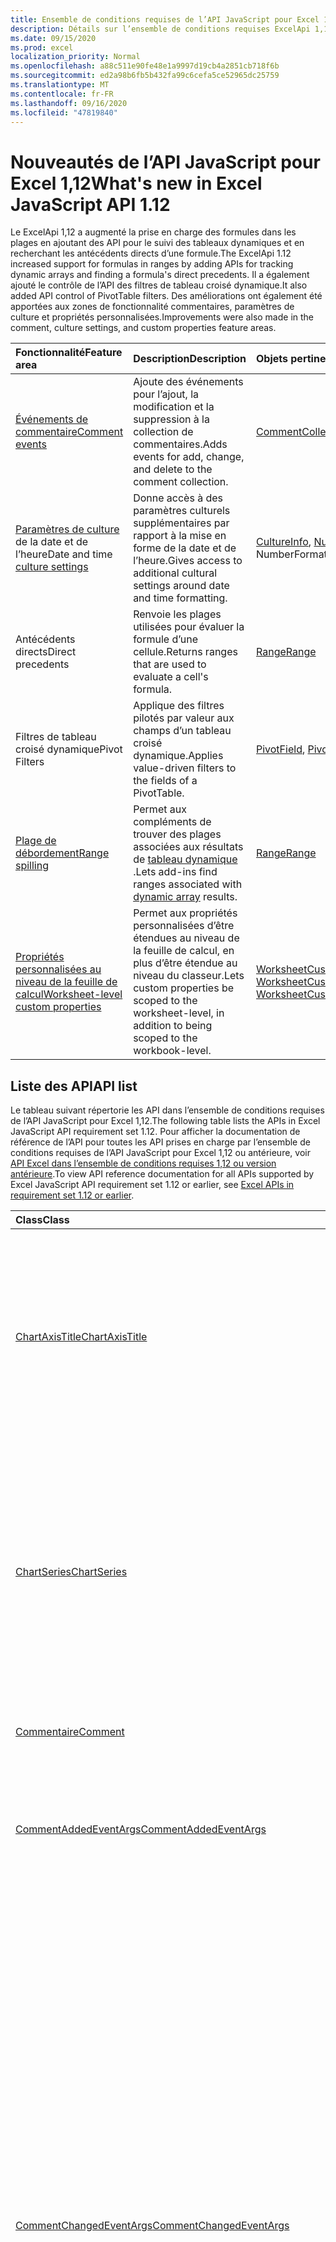 ```yaml
---
title: Ensemble de conditions requises de l’API JavaScript pour Excel 1,12
description: Détails sur l’ensemble de conditions requises ExcelApi 1,12.
ms.date: 09/15/2020
ms.prod: excel
localization_priority: Normal
ms.openlocfilehash: a88c511e90fe48e1a9997d19cb4a2851cb718f6b
ms.sourcegitcommit: ed2a98b6fb5b432fa99c6cefa5ce52965dc25759
ms.translationtype: MT
ms.contentlocale: fr-FR
ms.lasthandoff: 09/16/2020
ms.locfileid: "47819840"
---
```

# <a name="whats-new-in-excel-javascript-api-112"></a><span data-ttu-id="0dc6f-103">Nouveautés de l’API JavaScript pour Excel 1,12</span><span class="sxs-lookup"><span data-stu-id="0dc6f-103">What's new in Excel JavaScript API 1.12</span></span>

<span data-ttu-id="0dc6f-104">Le ExcelApi 1,12 a augmenté la prise en charge des formules dans les plages en ajoutant des API pour le suivi des tableaux dynamiques et en recherchant les antécédents directs d’une formule.</span><span class="sxs-lookup"><span data-stu-id="0dc6f-104">The ExcelApi 1.12 increased support for formulas in ranges by adding APIs for tracking dynamic arrays and finding a formula's direct precedents.</span></span> <span data-ttu-id="0dc6f-105">Il a également ajouté le contrôle de l’API des filtres de tableau croisé dynamique.</span><span class="sxs-lookup"><span data-stu-id="0dc6f-105">It also added API control of PivotTable filters.</span></span> <span data-ttu-id="0dc6f-106">Des améliorations ont également été apportées aux zones de fonctionnalité commentaires, paramètres de culture et propriétés personnalisées.</span><span class="sxs-lookup"><span data-stu-id="0dc6f-106">Improvements were also made in the comment, culture settings, and custom properties feature areas.</span></span>

| <span data-ttu-id="0dc6f-107">Fonctionnalité</span><span class="sxs-lookup"><span data-stu-id="0dc6f-107">Feature area</span></span> | <span data-ttu-id="0dc6f-108">Description</span><span class="sxs-lookup"><span data-stu-id="0dc6f-108">Description</span></span> | <span data-ttu-id="0dc6f-109">Objets pertinents</span><span class="sxs-lookup"><span data-stu-id="0dc6f-109">Relevant objects</span></span> |
|:--- |:--- |:--- |
| [<span data-ttu-id="0dc6f-110">Événements de commentaire</span><span class="sxs-lookup"><span data-stu-id="0dc6f-110">Comment events</span></span>](../../excel/excel-add-ins-events.md) | <span data-ttu-id="0dc6f-111">Ajoute des événements pour l’ajout, la modification et la suppression à la collection de commentaires.</span><span class="sxs-lookup"><span data-stu-id="0dc6f-111">Adds events for add, change, and delete to the comment collection.</span></span>| [<span data-ttu-id="0dc6f-112">CommentCollection</span><span class="sxs-lookup"><span data-stu-id="0dc6f-112">CommentCollection</span></span>](/javascript/api/excel/excel.commentcollection) |
| <span data-ttu-id="0dc6f-113">[Paramètres de culture](../../excel/excel-add-ins-workbooks.md#access-application-culture-settings) de la date et de l’heure</span><span class="sxs-lookup"><span data-stu-id="0dc6f-113">Date and time [culture settings](../../excel/excel-add-ins-workbooks.md#access-application-culture-settings)</span></span> | <span data-ttu-id="0dc6f-114">Donne accès à des paramètres culturels supplémentaires par rapport à la mise en forme de la date et de l’heure.</span><span class="sxs-lookup"><span data-stu-id="0dc6f-114">Gives access to additional cultural settings around date and time formatting.</span></span> | <span data-ttu-id="0dc6f-115">[CultureInfo](/javascript/api/excel/excel.cultureinfo), [NumberFormatInfo](/javascript/api/excel/excel.numberformatinfo) [application](/javascript/api/excel/excel.application) NumberFormatInfo</span><span class="sxs-lookup"><span data-stu-id="0dc6f-115">[CultureInfo](/javascript/api/excel/excel.cultureinfo), [NumberFormatInfo](/javascript/api/excel/excel.numberformatinfo) [Application](/javascript/api/excel/excel.application)</span></span> |
| <span data-ttu-id="0dc6f-116">Antécédents directs</span><span class="sxs-lookup"><span data-stu-id="0dc6f-116">Direct precedents</span></span> | <span data-ttu-id="0dc6f-117">Renvoie les plages utilisées pour évaluer la formule d’une cellule.</span><span class="sxs-lookup"><span data-stu-id="0dc6f-117">Returns ranges that are used to evaluate a cell's formula.</span></span>| [<span data-ttu-id="0dc6f-118">Range</span><span class="sxs-lookup"><span data-stu-id="0dc6f-118">Range</span></span>](/javascript/api/excel/excel.range#getdirectprecedents--) |
| <span data-ttu-id="0dc6f-119">Filtres de tableau croisé dynamique</span><span class="sxs-lookup"><span data-stu-id="0dc6f-119">Pivot Filters</span></span> | <span data-ttu-id="0dc6f-120">Applique des filtres pilotés par valeur aux champs d’un tableau croisé dynamique.</span><span class="sxs-lookup"><span data-stu-id="0dc6f-120">Applies value-driven filters to the fields of a PivotTable.</span></span> | <span data-ttu-id="0dc6f-121">[PivotField](/javascript/api/excel/excel.pivotfield#applyfilter-filter-), [PivotFilters](/javascript/api/excel/excel.pivotFilters)</span><span class="sxs-lookup"><span data-stu-id="0dc6f-121">[PivotField](/javascript/api/excel/excel.pivotfield#applyfilter-filter-), [PivotFilters](/javascript/api/excel/excel.pivotFilters)</span></span> |
| [<span data-ttu-id="0dc6f-122">Plage de débordement</span><span class="sxs-lookup"><span data-stu-id="0dc6f-122">Range spilling</span></span>](../../excel/excel-add-ins-ranges-advanced.md#handle-dynamic-arrays-and-spilling) | <span data-ttu-id="0dc6f-123">Permet aux compléments de trouver des plages associées aux résultats de [tableau dynamique](https://support.microsoft.com/office/205c6b06-03ba-4151-89a1-87a7eb36e531) .</span><span class="sxs-lookup"><span data-stu-id="0dc6f-123">Lets add-ins find ranges associated with [dynamic array](https://support.microsoft.com/office/205c6b06-03ba-4151-89a1-87a7eb36e531) results.</span></span> | [<span data-ttu-id="0dc6f-124">Range</span><span class="sxs-lookup"><span data-stu-id="0dc6f-124">Range</span></span>](/javascript/api/excel/excel.range) |
| [<span data-ttu-id="0dc6f-125">Propriétés personnalisées au niveau de la feuille de calcul</span><span class="sxs-lookup"><span data-stu-id="0dc6f-125">Worksheet-level custom properties</span></span>](../../excel/excel-add-ins-workbooks.md#worksheet-level-custom-properties) | <span data-ttu-id="0dc6f-126">Permet aux propriétés personnalisées d’être étendues au niveau de la feuille de calcul, en plus d’être étendue au niveau du classeur.</span><span class="sxs-lookup"><span data-stu-id="0dc6f-126">Lets custom properties be scoped to the worksheet-level, in addition to being scoped to the workbook-level.</span></span> | <span data-ttu-id="0dc6f-127">[WorksheetCustomProperty](/javascript/api/excel/excel.worksheetcustomproperty), [WorksheetCustomPropertyCollection](/javascript/api/excel/excel.worksheetcustompropertycollection)</span><span class="sxs-lookup"><span data-stu-id="0dc6f-127">[WorksheetCustomProperty](/javascript/api/excel/excel.worksheetcustomproperty), [WorksheetCustomPropertyCollection](/javascript/api/excel/excel.worksheetcustompropertycollection)</span></span>|

## <a name="api-list"></a><span data-ttu-id="0dc6f-128">Liste des API</span><span class="sxs-lookup"><span data-stu-id="0dc6f-128">API list</span></span>

<span data-ttu-id="0dc6f-129">Le tableau suivant répertorie les API dans l’ensemble de conditions requises de l’API JavaScript pour Excel 1,12.</span><span class="sxs-lookup"><span data-stu-id="0dc6f-129">The following table lists the APIs in Excel JavaScript API requirement set 1.12.</span></span> <span data-ttu-id="0dc6f-130">Pour afficher la documentation de référence de l’API pour toutes les API prises en charge par l’ensemble de conditions requises de l’API JavaScript pour Excel 1,12 ou antérieure, voir [API Excel dans l’ensemble de conditions requises 1,12 ou version antérieure](/javascript/api/excel?view=excel-js-1.12&preserve-view=true).</span><span class="sxs-lookup"><span data-stu-id="0dc6f-130">To view API reference documentation for all APIs supported by Excel JavaScript API requirement set 1.12 or earlier, see [Excel APIs in requirement set 1.12 or earlier](/javascript/api/excel?view=excel-js-1.12&preserve-view=true).</span></span>

| <span data-ttu-id="0dc6f-131">Class</span><span class="sxs-lookup"><span data-stu-id="0dc6f-131">Class</span></span> | <span data-ttu-id="0dc6f-132">Champs</span><span class="sxs-lookup"><span data-stu-id="0dc6f-132">Fields</span></span> | <span data-ttu-id="0dc6f-133">Description</span><span class="sxs-lookup"><span data-stu-id="0dc6f-133">Description</span></span> |
|:---|:---|:---|
|[<span data-ttu-id="0dc6f-134">ChartAxisTitle</span><span class="sxs-lookup"><span data-stu-id="0dc6f-134">ChartAxisTitle</span></span>](/javascript/api/excel/excel.chartaxistitle)|[<span data-ttu-id="0dc6f-135">textOrientation</span><span class="sxs-lookup"><span data-stu-id="0dc6f-135">textOrientation</span></span>](/javascript/api/excel/excel.chartaxistitle#textorientation)|<span data-ttu-id="0dc6f-136">Cette énumération spécifie l’angle auquel le texte est orienté pour le titre de l’axe du graphique.</span><span class="sxs-lookup"><span data-stu-id="0dc6f-136">Specifies the angle to which the text is oriented for the chart axis title.</span></span> <span data-ttu-id="0dc6f-137">La valeur doit être un entier compris entre-90 et 90 ou l’entier 180 pour le texte orienté verticalement.</span><span class="sxs-lookup"><span data-stu-id="0dc6f-137">The value should either be an integer from -90 to 90 or the integer 180 for vertically-oriented text.</span></span>|
|[<span data-ttu-id="0dc6f-138">ChartSeries</span><span class="sxs-lookup"><span data-stu-id="0dc6f-138">ChartSeries</span></span>](/javascript/api/excel/excel.chartseries)|[<span data-ttu-id="0dc6f-139">getDimensionValues (dimension : Excel. ChartSeriesDimension)</span><span class="sxs-lookup"><span data-stu-id="0dc6f-139">getDimensionValues(dimension: Excel.ChartSeriesDimension)</span></span>](/javascript/api/excel/excel.chartseries#getdimensionvalues-dimension-)|<span data-ttu-id="0dc6f-140">Obtient les valeurs d’une dimension unique de la série de graphiques.</span><span class="sxs-lookup"><span data-stu-id="0dc6f-140">Gets the values from a single dimension of the chart series.</span></span> <span data-ttu-id="0dc6f-141">Il peut s’agir de valeurs de catégorie ou de valeurs de données, en fonction de la dimension spécifiée et de la façon dont les données sont mappées pour la série de graphiques.</span><span class="sxs-lookup"><span data-stu-id="0dc6f-141">These could be either category values or data values, depending on the dimension specified and how the data is mapped for the chart series.</span></span>|
|[<span data-ttu-id="0dc6f-142">Commentaire</span><span class="sxs-lookup"><span data-stu-id="0dc6f-142">Comment</span></span>](/javascript/api/excel/excel.comment)|[<span data-ttu-id="0dc6f-143">contentType</span><span class="sxs-lookup"><span data-stu-id="0dc6f-143">contentType</span></span>](/javascript/api/excel/excel.comment#contenttype)|<span data-ttu-id="0dc6f-144">Obtient le type de contenu du commentaire.</span><span class="sxs-lookup"><span data-stu-id="0dc6f-144">Gets the content type of the comment.</span></span>|
|[<span data-ttu-id="0dc6f-145">CommentAddedEventArgs</span><span class="sxs-lookup"><span data-stu-id="0dc6f-145">CommentAddedEventArgs</span></span>](/javascript/api/excel/excel.commentaddedeventargs)|[<span data-ttu-id="0dc6f-146">commentDetails</span><span class="sxs-lookup"><span data-stu-id="0dc6f-146">commentDetails</span></span>](/javascript/api/excel/excel.commentaddedeventargs#commentdetails)|<span data-ttu-id="0dc6f-147">Obtenir le tableau CommentDetail qui contient le code de commentaire et les ID des réponses associées.</span><span class="sxs-lookup"><span data-stu-id="0dc6f-147">Get the CommentDetail array which contains the comment Id and Ids of its related replies.</span></span>|
||[<span data-ttu-id="0dc6f-148">source</span><span class="sxs-lookup"><span data-stu-id="0dc6f-148">source</span></span>](/javascript/api/excel/excel.commentaddedeventargs#source)|<span data-ttu-id="0dc6f-149">Spécifie la source de l’événement.</span><span class="sxs-lookup"><span data-stu-id="0dc6f-149">Specifies the source of the event.</span></span> <span data-ttu-id="0dc6f-150">Pour plus d’informations, voir Excel.EventSource.</span><span class="sxs-lookup"><span data-stu-id="0dc6f-150">See Excel.EventSource for details.</span></span>|
||[<span data-ttu-id="0dc6f-151">type</span><span class="sxs-lookup"><span data-stu-id="0dc6f-151">type</span></span>](/javascript/api/excel/excel.commentaddedeventargs#type)|<span data-ttu-id="0dc6f-152">Obtient le type de l’événement.</span><span class="sxs-lookup"><span data-stu-id="0dc6f-152">Gets the type of the event.</span></span> <span data-ttu-id="0dc6f-153">Pour plus d’informations, voir Excel.EventType.</span><span class="sxs-lookup"><span data-stu-id="0dc6f-153">See Excel.EventType for details.</span></span>|
||[<span data-ttu-id="0dc6f-154">worksheetId</span><span class="sxs-lookup"><span data-stu-id="0dc6f-154">worksheetId</span></span>](/javascript/api/excel/excel.commentaddedeventargs#worksheetid)|<span data-ttu-id="0dc6f-155">Obtient l’ID de la feuille de calcul dans laquelle l’événement s’est produit.</span><span class="sxs-lookup"><span data-stu-id="0dc6f-155">Gets the Id of the worksheet in which the event happened.</span></span>|
|[<span data-ttu-id="0dc6f-156">CommentChangedEventArgs</span><span class="sxs-lookup"><span data-stu-id="0dc6f-156">CommentChangedEventArgs</span></span>](/javascript/api/excel/excel.commentchangedeventargs)|[<span data-ttu-id="0dc6f-157">changeType</span><span class="sxs-lookup"><span data-stu-id="0dc6f-157">changeType</span></span>](/javascript/api/excel/excel.commentchangedeventargs#changetype)|<span data-ttu-id="0dc6f-158">Obtient le type de modification qui représente le mode de déclenchement de l’événement modifié.</span><span class="sxs-lookup"><span data-stu-id="0dc6f-158">Gets the change type that represents how the changed event is triggered.</span></span>|
||[<span data-ttu-id="0dc6f-159">commentDetails</span><span class="sxs-lookup"><span data-stu-id="0dc6f-159">commentDetails</span></span>](/javascript/api/excel/excel.commentchangedeventargs#commentdetails)|<span data-ttu-id="0dc6f-160">Obtenir le tableau CommentDetail qui contient le code de commentaire et les ID des réponses associées.</span><span class="sxs-lookup"><span data-stu-id="0dc6f-160">Get the CommentDetail array which contains the comment Id and Ids of its related replies.</span></span>|
||[<span data-ttu-id="0dc6f-161">source</span><span class="sxs-lookup"><span data-stu-id="0dc6f-161">source</span></span>](/javascript/api/excel/excel.commentchangedeventargs#source)|<span data-ttu-id="0dc6f-162">Spécifie la source de l’événement.</span><span class="sxs-lookup"><span data-stu-id="0dc6f-162">Specifies the source of the event.</span></span> <span data-ttu-id="0dc6f-163">Pour plus d’informations, voir Excel.EventSource.</span><span class="sxs-lookup"><span data-stu-id="0dc6f-163">See Excel.EventSource for details.</span></span>|
||[<span data-ttu-id="0dc6f-164">type</span><span class="sxs-lookup"><span data-stu-id="0dc6f-164">type</span></span>](/javascript/api/excel/excel.commentchangedeventargs#type)|<span data-ttu-id="0dc6f-165">Obtient le type de l’événement.</span><span class="sxs-lookup"><span data-stu-id="0dc6f-165">Gets the type of the event.</span></span> <span data-ttu-id="0dc6f-166">Pour plus d’informations, voir Excel.EventType.</span><span class="sxs-lookup"><span data-stu-id="0dc6f-166">See Excel.EventType for details.</span></span>|
||[<span data-ttu-id="0dc6f-167">worksheetId</span><span class="sxs-lookup"><span data-stu-id="0dc6f-167">worksheetId</span></span>](/javascript/api/excel/excel.commentchangedeventargs#worksheetid)|<span data-ttu-id="0dc6f-168">Obtient l’ID de la feuille de calcul dans laquelle l’événement s’est produit.</span><span class="sxs-lookup"><span data-stu-id="0dc6f-168">Gets the Id of the worksheet in which the event happened.</span></span>|
|[<span data-ttu-id="0dc6f-169">CommentCollection</span><span class="sxs-lookup"><span data-stu-id="0dc6f-169">CommentCollection</span></span>](/javascript/api/excel/excel.commentcollection)|[<span data-ttu-id="0dc6f-170">onAdded</span><span class="sxs-lookup"><span data-stu-id="0dc6f-170">onAdded</span></span>](/javascript/api/excel/excel.commentcollection#onadded)|<span data-ttu-id="0dc6f-171">Se produit lors de l’ajout de commentaires.</span><span class="sxs-lookup"><span data-stu-id="0dc6f-171">Occurs when the comments are added.</span></span>|
||[<span data-ttu-id="0dc6f-172">onChanged</span><span class="sxs-lookup"><span data-stu-id="0dc6f-172">onChanged</span></span>](/javascript/api/excel/excel.commentcollection#onchanged)|<span data-ttu-id="0dc6f-173">Survient lorsque des commentaires ou des réponses dans une collection de commentaires sont modifiés, y compris quand les réponses sont supprimées.</span><span class="sxs-lookup"><span data-stu-id="0dc6f-173">Occurs when comments or replies in a comment collection are changed, including when replies are deleted.</span></span>|
||[<span data-ttu-id="0dc6f-174">onDeleted</span><span class="sxs-lookup"><span data-stu-id="0dc6f-174">onDeleted</span></span>](/javascript/api/excel/excel.commentcollection#ondeleted)|<span data-ttu-id="0dc6f-175">Cet événement se produit lorsque des commentaires sont supprimés dans la collection comment.</span><span class="sxs-lookup"><span data-stu-id="0dc6f-175">Occurs when comments are deleted in the comment collection.</span></span>|
|[<span data-ttu-id="0dc6f-176">CommentDeletedEventArgs</span><span class="sxs-lookup"><span data-stu-id="0dc6f-176">CommentDeletedEventArgs</span></span>](/javascript/api/excel/excel.commentdeletedeventargs)|[<span data-ttu-id="0dc6f-177">commentDetails</span><span class="sxs-lookup"><span data-stu-id="0dc6f-177">commentDetails</span></span>](/javascript/api/excel/excel.commentdeletedeventargs#commentdetails)|<span data-ttu-id="0dc6f-178">Obtenir le tableau CommentDetail qui contient le code de commentaire et les ID des réponses associées.</span><span class="sxs-lookup"><span data-stu-id="0dc6f-178">Get the CommentDetail array which contains the comment Id and Ids of its related replies.</span></span>|
||[<span data-ttu-id="0dc6f-179">source</span><span class="sxs-lookup"><span data-stu-id="0dc6f-179">source</span></span>](/javascript/api/excel/excel.commentdeletedeventargs#source)|<span data-ttu-id="0dc6f-180">Spécifie la source de l’événement.</span><span class="sxs-lookup"><span data-stu-id="0dc6f-180">Specifies the source of the event.</span></span> <span data-ttu-id="0dc6f-181">Pour plus d’informations, voir Excel.EventSource.</span><span class="sxs-lookup"><span data-stu-id="0dc6f-181">See Excel.EventSource for details.</span></span>|
||[<span data-ttu-id="0dc6f-182">type</span><span class="sxs-lookup"><span data-stu-id="0dc6f-182">type</span></span>](/javascript/api/excel/excel.commentdeletedeventargs#type)|<span data-ttu-id="0dc6f-183">Obtient le type de l’événement.</span><span class="sxs-lookup"><span data-stu-id="0dc6f-183">Gets the type of the event.</span></span> <span data-ttu-id="0dc6f-184">Pour plus d’informations, voir Excel.EventType.</span><span class="sxs-lookup"><span data-stu-id="0dc6f-184">See Excel.EventType for details.</span></span>|
||[<span data-ttu-id="0dc6f-185">worksheetId</span><span class="sxs-lookup"><span data-stu-id="0dc6f-185">worksheetId</span></span>](/javascript/api/excel/excel.commentdeletedeventargs#worksheetid)|<span data-ttu-id="0dc6f-186">Obtient l’ID de la feuille de calcul dans laquelle l’événement s’est produit.</span><span class="sxs-lookup"><span data-stu-id="0dc6f-186">Gets the Id of the worksheet in which the event happened.</span></span>|
|[<span data-ttu-id="0dc6f-187">CommentDetail</span><span class="sxs-lookup"><span data-stu-id="0dc6f-187">CommentDetail</span></span>](/javascript/api/excel/excel.commentdetail)|[<span data-ttu-id="0dc6f-188">commentId</span><span class="sxs-lookup"><span data-stu-id="0dc6f-188">commentId</span></span>](/javascript/api/excel/excel.commentdetail#commentid)|<span data-ttu-id="0dc6f-189">Représente l’ID du commentaire.</span><span class="sxs-lookup"><span data-stu-id="0dc6f-189">Represents the id of comment.</span></span>|
||[<span data-ttu-id="0dc6f-190">replyIds</span><span class="sxs-lookup"><span data-stu-id="0dc6f-190">replyIds</span></span>](/javascript/api/excel/excel.commentdetail#replyids)|<span data-ttu-id="0dc6f-191">Représente les ID des réponses associées appartenant au commentaire.</span><span class="sxs-lookup"><span data-stu-id="0dc6f-191">Represents the ids of the related replies belong to comment.</span></span>|
|[<span data-ttu-id="0dc6f-192">CommentReply</span><span class="sxs-lookup"><span data-stu-id="0dc6f-192">CommentReply</span></span>](/javascript/api/excel/excel.commentreply)|[<span data-ttu-id="0dc6f-193">contentType</span><span class="sxs-lookup"><span data-stu-id="0dc6f-193">contentType</span></span>](/javascript/api/excel/excel.commentreply#contenttype)|<span data-ttu-id="0dc6f-194">Type de contenu de la réponse.</span><span class="sxs-lookup"><span data-stu-id="0dc6f-194">The content type of the reply.</span></span>|
|[<span data-ttu-id="0dc6f-195">CultureInfo</span><span class="sxs-lookup"><span data-stu-id="0dc6f-195">CultureInfo</span></span>](/javascript/api/excel/excel.cultureinfo)|[<span data-ttu-id="0dc6f-196">datetimeFormat</span><span class="sxs-lookup"><span data-stu-id="0dc6f-196">datetimeFormat</span></span>](/javascript/api/excel/excel.cultureinfo#datetimeformat)|<span data-ttu-id="0dc6f-197">Définit le format d’affichage de la date et de l’heure approprié pour la culture.</span><span class="sxs-lookup"><span data-stu-id="0dc6f-197">Defines the culturally appropriate format of displaying date and time.</span></span> <span data-ttu-id="0dc6f-198">Cette fonction est basée sur les paramètres de culture actuelle du système.</span><span class="sxs-lookup"><span data-stu-id="0dc6f-198">This is based on current system culture settings.</span></span>|
|[<span data-ttu-id="0dc6f-199">DatetimeFormatInfo</span><span class="sxs-lookup"><span data-stu-id="0dc6f-199">DatetimeFormatInfo</span></span>](/javascript/api/excel/excel.datetimeformatinfo)|[<span data-ttu-id="0dc6f-200">DateSeparator,</span><span class="sxs-lookup"><span data-stu-id="0dc6f-200">dateSeparator</span></span>](/javascript/api/excel/excel.datetimeformatinfo#dateseparator)|<span data-ttu-id="0dc6f-201">Obtient la chaîne utilisée comme séparateur de date.</span><span class="sxs-lookup"><span data-stu-id="0dc6f-201">Gets the string used as the date separator.</span></span> <span data-ttu-id="0dc6f-202">Cette fonction est basée sur les paramètres système actuels.</span><span class="sxs-lookup"><span data-stu-id="0dc6f-202">This is based on current system settings.</span></span>|
||[<span data-ttu-id="0dc6f-203">longDatePattern</span><span class="sxs-lookup"><span data-stu-id="0dc6f-203">longDatePattern</span></span>](/javascript/api/excel/excel.datetimeformatinfo#longdatepattern)|<span data-ttu-id="0dc6f-204">Obtient la chaîne de format pour une valeur de date longue.</span><span class="sxs-lookup"><span data-stu-id="0dc6f-204">Gets the format string for a long date value.</span></span> <span data-ttu-id="0dc6f-205">Cette fonction est basée sur les paramètres système actuels.</span><span class="sxs-lookup"><span data-stu-id="0dc6f-205">This is based on current system settings.</span></span>|
||[<span data-ttu-id="0dc6f-206">longTimePattern</span><span class="sxs-lookup"><span data-stu-id="0dc6f-206">longTimePattern</span></span>](/javascript/api/excel/excel.datetimeformatinfo#longtimepattern)|<span data-ttu-id="0dc6f-207">Obtient la chaîne de format pour une valeur d’heure longue.</span><span class="sxs-lookup"><span data-stu-id="0dc6f-207">Gets the format string for a long time value.</span></span> <span data-ttu-id="0dc6f-208">Cette fonction est basée sur les paramètres système actuels.</span><span class="sxs-lookup"><span data-stu-id="0dc6f-208">This is based on current system settings.</span></span>|
||[<span data-ttu-id="0dc6f-209">shortDatePattern</span><span class="sxs-lookup"><span data-stu-id="0dc6f-209">shortDatePattern</span></span>](/javascript/api/excel/excel.datetimeformatinfo#shortdatepattern)|<span data-ttu-id="0dc6f-210">Obtient la chaîne de format pour une valeur de date courte.</span><span class="sxs-lookup"><span data-stu-id="0dc6f-210">Gets the format string for a short date value.</span></span> <span data-ttu-id="0dc6f-211">Cette fonction est basée sur les paramètres système actuels.</span><span class="sxs-lookup"><span data-stu-id="0dc6f-211">This is based on current system settings.</span></span>|
||[<span data-ttu-id="0dc6f-212">TimeSeparator,</span><span class="sxs-lookup"><span data-stu-id="0dc6f-212">timeSeparator</span></span>](/javascript/api/excel/excel.datetimeformatinfo#timeseparator)|<span data-ttu-id="0dc6f-213">Obtient la chaîne utilisée comme séparateur d’heure.</span><span class="sxs-lookup"><span data-stu-id="0dc6f-213">Gets the string used as the time separator.</span></span> <span data-ttu-id="0dc6f-214">Cette fonction est basée sur les paramètres système actuels.</span><span class="sxs-lookup"><span data-stu-id="0dc6f-214">This is based on current system settings.</span></span>|
|[<span data-ttu-id="0dc6f-215">PivotDateFilter</span><span class="sxs-lookup"><span data-stu-id="0dc6f-215">PivotDateFilter</span></span>](/javascript/api/excel/excel.pivotdatefilter)|[<span data-ttu-id="0dc6f-216">identifie</span><span class="sxs-lookup"><span data-stu-id="0dc6f-216">comparator</span></span>](/javascript/api/excel/excel.pivotdatefilter#comparator)|<span data-ttu-id="0dc6f-217">Le comparateur est la valeur statique à laquelle les autres valeurs sont comparées.</span><span class="sxs-lookup"><span data-stu-id="0dc6f-217">The comparator is the static value to which other values are compared.</span></span> <span data-ttu-id="0dc6f-218">Le type de comparaison est défini par la condition.</span><span class="sxs-lookup"><span data-stu-id="0dc6f-218">The type of comparison is defined by the condition.</span></span>|
||[<span data-ttu-id="0dc6f-219">condition</span><span class="sxs-lookup"><span data-stu-id="0dc6f-219">condition</span></span>](/javascript/api/excel/excel.pivotdatefilter#condition)|<span data-ttu-id="0dc6f-220">Spécifie la condition pour le filtre, qui définit les critères de filtrage nécessaires.</span><span class="sxs-lookup"><span data-stu-id="0dc6f-220">Specifies the condition for the filter, which defines the necessary filtering criteria.</span></span>|
||[<span data-ttu-id="0dc6f-221">consenti</span><span class="sxs-lookup"><span data-stu-id="0dc6f-221">exclusive</span></span>](/javascript/api/excel/excel.pivotdatefilter#exclusive)|<span data-ttu-id="0dc6f-222">Si la valeur est true, Filter *exclut* les éléments qui répondent aux critères.</span><span class="sxs-lookup"><span data-stu-id="0dc6f-222">If true, filter *excludes* items that meet criteria.</span></span> <span data-ttu-id="0dc6f-223">La valeur par défaut est false (filtre pour inclure les éléments qui satisfont les critères).</span><span class="sxs-lookup"><span data-stu-id="0dc6f-223">The default is false (filter to include items that meet criteria).</span></span>|
||[<span data-ttu-id="0dc6f-224">Inférieures</span><span class="sxs-lookup"><span data-stu-id="0dc6f-224">lowerBound</span></span>](/javascript/api/excel/excel.pivotdatefilter#lowerbound)|<span data-ttu-id="0dc6f-225">Limite inférieure de la plage de la condition de `Between` filtre.</span><span class="sxs-lookup"><span data-stu-id="0dc6f-225">The lower-bound of the range for the `Between` filter condition.</span></span>|
||[<span data-ttu-id="0dc6f-226">Haute</span><span class="sxs-lookup"><span data-stu-id="0dc6f-226">upperBound</span></span>](/javascript/api/excel/excel.pivotdatefilter#upperbound)|<span data-ttu-id="0dc6f-227">La limite supérieure de la plage pour la `Between` condition de filtre.</span><span class="sxs-lookup"><span data-stu-id="0dc6f-227">The upper-bound of the range for the `Between` filter condition.</span></span>|
||[<span data-ttu-id="0dc6f-228">wholeDays</span><span class="sxs-lookup"><span data-stu-id="0dc6f-228">wholeDays</span></span>](/javascript/api/excel/excel.pivotdatefilter#wholedays)|<span data-ttu-id="0dc6f-229">Pour `Equals` , `Before` , `After` , et `Between` conditions de filtre, indique si les comparaisons doivent être effectuées comme des journées entières.</span><span class="sxs-lookup"><span data-stu-id="0dc6f-229">For `Equals`, `Before`, `After`, and `Between` filter conditions, indicates if comparisons should be made as whole days.</span></span>|
|[<span data-ttu-id="0dc6f-230">PivotField</span><span class="sxs-lookup"><span data-stu-id="0dc6f-230">PivotField</span></span>](/javascript/api/excel/excel.pivotfield)|[<span data-ttu-id="0dc6f-231">applyFilter (filtre : Excel. PivotFilters)</span><span class="sxs-lookup"><span data-stu-id="0dc6f-231">applyFilter(filter: Excel.PivotFilters)</span></span>](/javascript/api/excel/excel.pivotfield#applyfilter-filter-)|<span data-ttu-id="0dc6f-232">Définit une ou plusieurs des informations de la valeur de champ en vigueur du champ et les applique au champ.</span><span class="sxs-lookup"><span data-stu-id="0dc6f-232">Sets one or more of the field's current PivotFilters and applies them to the field.</span></span>|
||[<span data-ttu-id="0dc6f-233">ClearAllFilters, ()</span><span class="sxs-lookup"><span data-stu-id="0dc6f-233">clearAllFilters()</span></span>](/javascript/api/excel/excel.pivotfield#clearallfilters--)|<span data-ttu-id="0dc6f-234">Efface tous les critères de tous les filtres du champ.</span><span class="sxs-lookup"><span data-stu-id="0dc6f-234">Clears all criteria from all of the field's filters.</span></span> <span data-ttu-id="0dc6f-235">Cela supprime tout filtrage actif sur le champ.</span><span class="sxs-lookup"><span data-stu-id="0dc6f-235">This removes any active filtering on the field.</span></span>|
||[<span data-ttu-id="0dc6f-236">clearFilter (filterType : Excel. PivotFilterType)</span><span class="sxs-lookup"><span data-stu-id="0dc6f-236">clearFilter(filterType: Excel.PivotFilterType)</span></span>](/javascript/api/excel/excel.pivotfield#clearfilter-filtertype-)|<span data-ttu-id="0dc6f-237">Efface tous les critères existants du filtre du champ du type donné (s’il est déjà appliqué).</span><span class="sxs-lookup"><span data-stu-id="0dc6f-237">Clears all existing criteria from the field's filter of the given type (if one is currently applied).</span></span>|
||[<span data-ttu-id="0dc6f-238">getFilters()</span><span class="sxs-lookup"><span data-stu-id="0dc6f-238">getFilters()</span></span>](/javascript/api/excel/excel.pivotfield#getfilters--)|<span data-ttu-id="0dc6f-239">Obtient tous les filtres actuellement appliqués sur le champ.</span><span class="sxs-lookup"><span data-stu-id="0dc6f-239">Gets all filters currently applied on the field.</span></span>|
||[<span data-ttu-id="0dc6f-240">isFiltered (filterType ?: Excel. PivotFilterType)</span><span class="sxs-lookup"><span data-stu-id="0dc6f-240">isFiltered(filterType?: Excel.PivotFilterType)</span></span>](/javascript/api/excel/excel.pivotfield#isfiltered-filtertype-)|<span data-ttu-id="0dc6f-241">Vérifie s’il existe des filtres appliqués sur le champ.</span><span class="sxs-lookup"><span data-stu-id="0dc6f-241">Checks if there are any applied filters on the field.</span></span>|
|[<span data-ttu-id="0dc6f-242">PivotFilters</span><span class="sxs-lookup"><span data-stu-id="0dc6f-242">PivotFilters</span></span>](/javascript/api/excel/excel.pivotfilters)|[<span data-ttu-id="0dc6f-243">dateFilter</span><span class="sxs-lookup"><span data-stu-id="0dc6f-243">dateFilter</span></span>](/javascript/api/excel/excel.pivotfilters#datefilter)|<span data-ttu-id="0dc6f-244">Filtre date d’application du champ PivotField.</span><span class="sxs-lookup"><span data-stu-id="0dc6f-244">The PivotField's currently applied date filter.</span></span> <span data-ttu-id="0dc6f-245">NULL si aucune n’est appliquée.</span><span class="sxs-lookup"><span data-stu-id="0dc6f-245">Null if none is applied.</span></span>|
||[<span data-ttu-id="0dc6f-246">labelFilter</span><span class="sxs-lookup"><span data-stu-id="0dc6f-246">labelFilter</span></span>](/javascript/api/excel/excel.pivotfilters#labelfilter)|<span data-ttu-id="0dc6f-247">Filtre d’étiquette du champ de tableau croisé dynamique actuellement appliqué.</span><span class="sxs-lookup"><span data-stu-id="0dc6f-247">The PivotField's currently applied label filter.</span></span> <span data-ttu-id="0dc6f-248">NULL si aucune n’est appliquée.</span><span class="sxs-lookup"><span data-stu-id="0dc6f-248">Null if none is applied.</span></span>|
||[<span data-ttu-id="0dc6f-249">manualFilter</span><span class="sxs-lookup"><span data-stu-id="0dc6f-249">manualFilter</span></span>](/javascript/api/excel/excel.pivotfilters#manualfilter)|<span data-ttu-id="0dc6f-250">Filtre manuel actuellement appliqué au champ de tableau croisé dynamique.</span><span class="sxs-lookup"><span data-stu-id="0dc6f-250">The PivotField's currently applied manual filter.</span></span> <span data-ttu-id="0dc6f-251">NULL si aucune n’est appliquée.</span><span class="sxs-lookup"><span data-stu-id="0dc6f-251">Null if none is applied.</span></span>|
||[<span data-ttu-id="0dc6f-252">valueFilter</span><span class="sxs-lookup"><span data-stu-id="0dc6f-252">valueFilter</span></span>](/javascript/api/excel/excel.pivotfilters#valuefilter)|<span data-ttu-id="0dc6f-253">Filtre de valeur actuellement appliqué au champ PivotField.</span><span class="sxs-lookup"><span data-stu-id="0dc6f-253">The PivotField's currently applied value filter.</span></span> <span data-ttu-id="0dc6f-254">NULL si aucune n’est appliquée.</span><span class="sxs-lookup"><span data-stu-id="0dc6f-254">Null if none is applied.</span></span>|
|[<span data-ttu-id="0dc6f-255">PivotLabelFilter</span><span class="sxs-lookup"><span data-stu-id="0dc6f-255">PivotLabelFilter</span></span>](/javascript/api/excel/excel.pivotlabelfilter)|[<span data-ttu-id="0dc6f-256">identifie</span><span class="sxs-lookup"><span data-stu-id="0dc6f-256">comparator</span></span>](/javascript/api/excel/excel.pivotlabelfilter#comparator)|<span data-ttu-id="0dc6f-257">Le comparateur est la valeur statique à laquelle les autres valeurs sont comparées.</span><span class="sxs-lookup"><span data-stu-id="0dc6f-257">The comparator is the static value to which other values are compared.</span></span> <span data-ttu-id="0dc6f-258">Le type de comparaison est défini par la condition.</span><span class="sxs-lookup"><span data-stu-id="0dc6f-258">The type of comparison is defined by the condition.</span></span>|
||[<span data-ttu-id="0dc6f-259">condition</span><span class="sxs-lookup"><span data-stu-id="0dc6f-259">condition</span></span>](/javascript/api/excel/excel.pivotlabelfilter#condition)|<span data-ttu-id="0dc6f-260">Spécifie la condition pour le filtre, qui définit les critères de filtrage nécessaires.</span><span class="sxs-lookup"><span data-stu-id="0dc6f-260">Specifies the condition for the filter, which defines the necessary filtering criteria.</span></span>|
||[<span data-ttu-id="0dc6f-261">consenti</span><span class="sxs-lookup"><span data-stu-id="0dc6f-261">exclusive</span></span>](/javascript/api/excel/excel.pivotlabelfilter#exclusive)|<span data-ttu-id="0dc6f-262">Si la valeur est true, Filter *exclut* les éléments qui répondent aux critères.</span><span class="sxs-lookup"><span data-stu-id="0dc6f-262">If true, filter *excludes* items that meet criteria.</span></span> <span data-ttu-id="0dc6f-263">La valeur par défaut est false (filtre pour inclure les éléments qui satisfont les critères).</span><span class="sxs-lookup"><span data-stu-id="0dc6f-263">The default is false (filter to include items that meet criteria).</span></span>|
||[<span data-ttu-id="0dc6f-264">Inférieures</span><span class="sxs-lookup"><span data-stu-id="0dc6f-264">lowerBound</span></span>](/javascript/api/excel/excel.pivotlabelfilter#lowerbound)|<span data-ttu-id="0dc6f-265">La limite inférieure de la plage pour la condition entre le filtre.</span><span class="sxs-lookup"><span data-stu-id="0dc6f-265">The lower-bound of the range for the Between filter condition.</span></span>|
||[<span data-ttu-id="0dc6f-266">substring</span><span class="sxs-lookup"><span data-stu-id="0dc6f-266">substring</span></span>](/javascript/api/excel/excel.pivotlabelfilter#substring)|<span data-ttu-id="0dc6f-267">Sous-chaîne utilisée pour `BeginsWith` les `EndsWith` conditions de filtre,, et `Contains` .</span><span class="sxs-lookup"><span data-stu-id="0dc6f-267">The substring used for `BeginsWith`, `EndsWith`, and `Contains` filter conditions.</span></span>|
||[<span data-ttu-id="0dc6f-268">Haute</span><span class="sxs-lookup"><span data-stu-id="0dc6f-268">upperBound</span></span>](/javascript/api/excel/excel.pivotlabelfilter#upperbound)|<span data-ttu-id="0dc6f-269">La limite supérieure de la plage pour la condition entre le filtre.</span><span class="sxs-lookup"><span data-stu-id="0dc6f-269">The upper-bound of the range for the Between filter condition.</span></span>|
|[<span data-ttu-id="0dc6f-270">PivotLayout</span><span class="sxs-lookup"><span data-stu-id="0dc6f-270">PivotLayout</span></span>](/javascript/api/excel/excel.pivotlayout)|[<span data-ttu-id="0dc6f-271">pivotStyle</span><span class="sxs-lookup"><span data-stu-id="0dc6f-271">pivotStyle</span></span>](/javascript/api/excel/excel.pivotlayout#pivotstyle)|<span data-ttu-id="0dc6f-272">Style appliqué au tableau croisé dynamique.</span><span class="sxs-lookup"><span data-stu-id="0dc6f-272">The style applied to the PivotTable.</span></span>|
|[<span data-ttu-id="0dc6f-273">PivotManualFilter</span><span class="sxs-lookup"><span data-stu-id="0dc6f-273">PivotManualFilter</span></span>](/javascript/api/excel/excel.pivotmanualfilter)|[<span data-ttu-id="0dc6f-274">selectedItems</span><span class="sxs-lookup"><span data-stu-id="0dc6f-274">selectedItems</span></span>](/javascript/api/excel/excel.pivotmanualfilter#selecteditems)|<span data-ttu-id="0dc6f-275">Liste des éléments sélectionnés à filtrer manuellement.</span><span class="sxs-lookup"><span data-stu-id="0dc6f-275">A list of selected items to manually filter.</span></span> <span data-ttu-id="0dc6f-276">Ces éléments doivent être existants et valides dans le champ choisi.</span><span class="sxs-lookup"><span data-stu-id="0dc6f-276">These must be existing and valid items from the chosen field.</span></span>|
|[<span data-ttu-id="0dc6f-277">PivotTable</span><span class="sxs-lookup"><span data-stu-id="0dc6f-277">PivotTable</span></span>](/javascript/api/excel/excel.pivottable)|[<span data-ttu-id="0dc6f-278">allowMultipleFiltersPerField</span><span class="sxs-lookup"><span data-stu-id="0dc6f-278">allowMultipleFiltersPerField</span></span>](/javascript/api/excel/excel.pivottable#allowmultiplefiltersperfield)|<span data-ttu-id="0dc6f-279">Indique si le tableau croisé dynamique autorise l’application de plusieurs PivotFilters sur un champ PivotField donné dans le tableau.</span><span class="sxs-lookup"><span data-stu-id="0dc6f-279">Specifies if the PivotTable allows the application of multiple PivotFilters on a given PivotField in the table.</span></span>|
|[<span data-ttu-id="0dc6f-280">PivotTableScopedCollection</span><span class="sxs-lookup"><span data-stu-id="0dc6f-280">PivotTableScopedCollection</span></span>](/javascript/api/excel/excel.pivottablescopedcollection)|[<span data-ttu-id="0dc6f-281">getCount()</span><span class="sxs-lookup"><span data-stu-id="0dc6f-281">getCount()</span></span>](/javascript/api/excel/excel.pivottablescopedcollection#getcount--)|<span data-ttu-id="0dc6f-282">Obtient le nombre de tableaux croisés dynamiques dans la collection.</span><span class="sxs-lookup"><span data-stu-id="0dc6f-282">Gets the number of PivotTables in the collection.</span></span>|
||[<span data-ttu-id="0dc6f-283">getFirst()</span><span class="sxs-lookup"><span data-stu-id="0dc6f-283">getFirst()</span></span>](/javascript/api/excel/excel.pivottablescopedcollection#getfirst--)|<span data-ttu-id="0dc6f-284">Obtient le premier tableau croisé dynamique de la collection.</span><span class="sxs-lookup"><span data-stu-id="0dc6f-284">Gets the first PivotTable in the collection.</span></span> <span data-ttu-id="0dc6f-285">Les tableaux croisés dynamiques de la collection sont triés de haut en bas et de gauche à droite, de sorte que le tableau supérieur gauche est le premier tableau croisé dynamique de la collection.</span><span class="sxs-lookup"><span data-stu-id="0dc6f-285">The PivotTables in the collection are sorted top to bottom and left to right, such that top-left table is the first PivotTable in the collection.</span></span>|
||[<span data-ttu-id="0dc6f-286">getItem(key: string)</span><span class="sxs-lookup"><span data-stu-id="0dc6f-286">getItem(key: string)</span></span>](/javascript/api/excel/excel.pivottablescopedcollection#getitem-key-)|<span data-ttu-id="0dc6f-287">Obtient un tableau croisé dynamique par nom.</span><span class="sxs-lookup"><span data-stu-id="0dc6f-287">Gets a PivotTable by name.</span></span>|
||[<span data-ttu-id="0dc6f-288">getItemOrNullObject(name: string)</span><span class="sxs-lookup"><span data-stu-id="0dc6f-288">getItemOrNullObject(name: string)</span></span>](/javascript/api/excel/excel.pivottablescopedcollection#getitemornullobject-name-)|<span data-ttu-id="0dc6f-289">Extrait un tableau croisé dynamique par nom.</span><span class="sxs-lookup"><span data-stu-id="0dc6f-289">Gets a PivotTable by name.</span></span> <span data-ttu-id="0dc6f-290">Si le tableau croisé dynamique n’existe pas, renvoie un objet null.</span><span class="sxs-lookup"><span data-stu-id="0dc6f-290">If the PivotTable does not exist, will return a null object.</span></span>|
||[<span data-ttu-id="0dc6f-291">items</span><span class="sxs-lookup"><span data-stu-id="0dc6f-291">items</span></span>](/javascript/api/excel/excel.pivottablescopedcollection#items)|<span data-ttu-id="0dc6f-292">Obtient l’élément enfant chargé dans cette collection de sites.</span><span class="sxs-lookup"><span data-stu-id="0dc6f-292">Gets the loaded child items in this collection.</span></span>|
|[<span data-ttu-id="0dc6f-293">PivotValueFilter</span><span class="sxs-lookup"><span data-stu-id="0dc6f-293">PivotValueFilter</span></span>](/javascript/api/excel/excel.pivotvaluefilter)|[<span data-ttu-id="0dc6f-294">identifie</span><span class="sxs-lookup"><span data-stu-id="0dc6f-294">comparator</span></span>](/javascript/api/excel/excel.pivotvaluefilter#comparator)|<span data-ttu-id="0dc6f-295">Le comparateur est la valeur statique à laquelle les autres valeurs sont comparées.</span><span class="sxs-lookup"><span data-stu-id="0dc6f-295">The comparator is the static value to which other values are compared.</span></span> <span data-ttu-id="0dc6f-296">Le type de comparaison est défini par la condition.</span><span class="sxs-lookup"><span data-stu-id="0dc6f-296">The type of comparison is defined by the condition.</span></span>|
||[<span data-ttu-id="0dc6f-297">condition</span><span class="sxs-lookup"><span data-stu-id="0dc6f-297">condition</span></span>](/javascript/api/excel/excel.pivotvaluefilter#condition)|<span data-ttu-id="0dc6f-298">Spécifie la condition pour le filtre, qui définit les critères de filtrage nécessaires.</span><span class="sxs-lookup"><span data-stu-id="0dc6f-298">Specifies the condition for the filter, which defines the necessary filtering criteria.</span></span>|
||[<span data-ttu-id="0dc6f-299">consenti</span><span class="sxs-lookup"><span data-stu-id="0dc6f-299">exclusive</span></span>](/javascript/api/excel/excel.pivotvaluefilter#exclusive)|<span data-ttu-id="0dc6f-300">Si la valeur est true, Filter *exclut* les éléments qui répondent aux critères.</span><span class="sxs-lookup"><span data-stu-id="0dc6f-300">If true, filter *excludes* items that meet criteria.</span></span> <span data-ttu-id="0dc6f-301">La valeur par défaut est false (filtre pour inclure les éléments qui satisfont les critères).</span><span class="sxs-lookup"><span data-stu-id="0dc6f-301">The default is false (filter to include items that meet criteria).</span></span>|
||[<span data-ttu-id="0dc6f-302">Inférieures</span><span class="sxs-lookup"><span data-stu-id="0dc6f-302">lowerBound</span></span>](/javascript/api/excel/excel.pivotvaluefilter#lowerbound)|<span data-ttu-id="0dc6f-303">Limite inférieure de la plage de la condition de `Between` filtre.</span><span class="sxs-lookup"><span data-stu-id="0dc6f-303">The lower-bound of the range for the `Between` filter condition.</span></span>|
||[<span data-ttu-id="0dc6f-304">selectionType</span><span class="sxs-lookup"><span data-stu-id="0dc6f-304">selectionType</span></span>](/javascript/api/excel/excel.pivotvaluefilter#selectiontype)|<span data-ttu-id="0dc6f-305">Indique si le filtre est destiné à l’élément N haut/bas, le niveau haut/bas de N pour cent, ou la somme N-Top/Bottom.</span><span class="sxs-lookup"><span data-stu-id="0dc6f-305">Specifies if the filter is for the top/bottom N items, top/bottom N percent, or top/bottom N sum.</span></span>|
||[<span data-ttu-id="0dc6f-306">seuil</span><span class="sxs-lookup"><span data-stu-id="0dc6f-306">threshold</span></span>](/javascript/api/excel/excel.pivotvaluefilter#threshold)|<span data-ttu-id="0dc6f-307">Le nombre de seuils « N » d’éléments, pourcentage ou somme à filtrer pour une condition de filtre de haut en bas.</span><span class="sxs-lookup"><span data-stu-id="0dc6f-307">The "N" threshold number of items, percent, or sum to be filtered for a Top/Bottom filter condition.</span></span>|
||[<span data-ttu-id="0dc6f-308">Haute</span><span class="sxs-lookup"><span data-stu-id="0dc6f-308">upperBound</span></span>](/javascript/api/excel/excel.pivotvaluefilter#upperbound)|<span data-ttu-id="0dc6f-309">La limite supérieure de la plage pour la `Between` condition de filtre.</span><span class="sxs-lookup"><span data-stu-id="0dc6f-309">The upper-bound of the range for the `Between` filter condition.</span></span>|
||[<span data-ttu-id="0dc6f-310">value</span><span class="sxs-lookup"><span data-stu-id="0dc6f-310">value</span></span>](/javascript/api/excel/excel.pivotvaluefilter#value)|<span data-ttu-id="0dc6f-311">Nom de la « valeur » sélectionnée dans le champ à utiliser pour filtrer.</span><span class="sxs-lookup"><span data-stu-id="0dc6f-311">Name of the chosen "value" in the field by which to filter.</span></span>|
|[<span data-ttu-id="0dc6f-312">Range</span><span class="sxs-lookup"><span data-stu-id="0dc6f-312">Range</span></span>](/javascript/api/excel/excel.range)|[<span data-ttu-id="0dc6f-313">getDirectPrecedents()</span><span class="sxs-lookup"><span data-stu-id="0dc6f-313">getDirectPrecedents()</span></span>](/javascript/api/excel/excel.range#getdirectprecedents--)|<span data-ttu-id="0dc6f-314">Renvoie un objet WorkbookRangeAreas qui représente la plage contenant tous les antécédents directs d’une cellule dans une même feuille de calcul ou dans plusieurs feuilles de calcul.</span><span class="sxs-lookup"><span data-stu-id="0dc6f-314">Returns a WorkbookRangeAreas object that represents the range containing all the direct precedents of a cell in same worksheet or in multiple worksheets.</span></span>|
||[<span data-ttu-id="0dc6f-315">getPivotTables (fullyContained ?: booléen)</span><span class="sxs-lookup"><span data-stu-id="0dc6f-315">getPivotTables(fullyContained?: boolean)</span></span>](/javascript/api/excel/excel.range#getpivottables-fullycontained-)|<span data-ttu-id="0dc6f-316">Obtient une collection d’étendues de tableaux croisés dynamiques qui se chevauchent avec la plage.</span><span class="sxs-lookup"><span data-stu-id="0dc6f-316">Gets a scoped collection of PivotTables that overlap with the range.</span></span>|
||[<span data-ttu-id="0dc6f-317">getSpillParent()</span><span class="sxs-lookup"><span data-stu-id="0dc6f-317">getSpillParent()</span></span>](/javascript/api/excel/excel.range#getspillparent--)|<span data-ttu-id="0dc6f-318">Obtient l’objet de la plage contenant la cellule d’ancrage d’une cellule prise renversée dans.</span><span class="sxs-lookup"><span data-stu-id="0dc6f-318">Gets the range object containing the anchor cell for a cell getting spilled into.</span></span> <span data-ttu-id="0dc6f-319">Échoue si appliqué à une plage comportant plusieurs cellules.</span><span class="sxs-lookup"><span data-stu-id="0dc6f-319">Fails if applied to a range with more than one cell.</span></span>|
||[<span data-ttu-id="0dc6f-320">getSpillParentOrNullObject()</span><span class="sxs-lookup"><span data-stu-id="0dc6f-320">getSpillParentOrNullObject()</span></span>](/javascript/api/excel/excel.range#getspillparentornullobject--)|<span data-ttu-id="0dc6f-321">Obtient l’objet de la plage contenant la cellule d’ancrage d’une cellule prise renversée dans.</span><span class="sxs-lookup"><span data-stu-id="0dc6f-321">Gets the range object containing the anchor cell for a cell getting spilled into.</span></span>|
||[<span data-ttu-id="0dc6f-322">getSpillingToRange()</span><span class="sxs-lookup"><span data-stu-id="0dc6f-322">getSpillingToRange()</span></span>](/javascript/api/excel/excel.range#getspillingtorange--)|<span data-ttu-id="0dc6f-323">Obtient l’objet de la plage contenant la plage renversé lorsque appelée sur une cellule d’ancrage.</span><span class="sxs-lookup"><span data-stu-id="0dc6f-323">Gets the range object containing the spill range when called on an anchor cell.</span></span> <span data-ttu-id="0dc6f-324">Échoue si appliqué à une plage comportant plusieurs cellules.</span><span class="sxs-lookup"><span data-stu-id="0dc6f-324">Fails if applied to a range with more than one cell.</span></span>|
||[<span data-ttu-id="0dc6f-325">getSpillingToRangeOrNullObject()</span><span class="sxs-lookup"><span data-stu-id="0dc6f-325">getSpillingToRangeOrNullObject()</span></span>](/javascript/api/excel/excel.range#getspillingtorangeornullobject--)|<span data-ttu-id="0dc6f-326">Obtient l’objet de la plage contenant la plage renversé lorsque appelée sur une cellule d’ancrage.</span><span class="sxs-lookup"><span data-stu-id="0dc6f-326">Gets the range object containing the spill range when called on an anchor cell.</span></span>|
||[<span data-ttu-id="0dc6f-327">hasSpill</span><span class="sxs-lookup"><span data-stu-id="0dc6f-327">hasSpill</span></span>](/javascript/api/excel/excel.range#hasspill)|<span data-ttu-id="0dc6f-328">Représente si toutes les cellules ont une bordure renversée.</span><span class="sxs-lookup"><span data-stu-id="0dc6f-328">Represents if all cells have a spill border.</span></span>|
||[<span data-ttu-id="0dc6f-329">numberFormatCategories</span><span class="sxs-lookup"><span data-stu-id="0dc6f-329">numberFormatCategories</span></span>](/javascript/api/excel/excel.range#numberformatcategories)|<span data-ttu-id="0dc6f-330">Représente la catégorie de format numérique de chaque cellule.</span><span class="sxs-lookup"><span data-stu-id="0dc6f-330">Represents the category of number format of each cell.</span></span>|
||[<span data-ttu-id="0dc6f-331">savedAsArray</span><span class="sxs-lookup"><span data-stu-id="0dc6f-331">savedAsArray</span></span>](/javascript/api/excel/excel.range#savedasarray)|<span data-ttu-id="0dc6f-332">Représente si toutes les cellules sont enregistrées sous la forme d’une formule matricielle.</span><span class="sxs-lookup"><span data-stu-id="0dc6f-332">Represents if ALL the cells would be saved as an array formula.</span></span>|
|[<span data-ttu-id="0dc6f-333">RangeAreasCollection</span><span class="sxs-lookup"><span data-stu-id="0dc6f-333">RangeAreasCollection</span></span>](/javascript/api/excel/excel.rangeareascollection)|[<span data-ttu-id="0dc6f-334">getCount()</span><span class="sxs-lookup"><span data-stu-id="0dc6f-334">getCount()</span></span>](/javascript/api/excel/excel.rangeareascollection#getcount--)|<span data-ttu-id="0dc6f-335">Obtient le nombre d’objets RangeAreas de cette collection.</span><span class="sxs-lookup"><span data-stu-id="0dc6f-335">Gets the number of RangeAreas objects in this collection.</span></span>|
||[<span data-ttu-id="0dc6f-336">getItemAt(index: number)</span><span class="sxs-lookup"><span data-stu-id="0dc6f-336">getItemAt(index: number)</span></span>](/javascript/api/excel/excel.rangeareascollection#getitemat-index-)|<span data-ttu-id="0dc6f-337">Renvoie l’objet RangeAreas en fonction de la position dans la collection.</span><span class="sxs-lookup"><span data-stu-id="0dc6f-337">Returns the RangeAreas object based on position in the collection.</span></span>|
||[<span data-ttu-id="0dc6f-338">items</span><span class="sxs-lookup"><span data-stu-id="0dc6f-338">items</span></span>](/javascript/api/excel/excel.rangeareascollection#items)|<span data-ttu-id="0dc6f-339">Obtient l’élément enfant chargé dans cette collection de sites.</span><span class="sxs-lookup"><span data-stu-id="0dc6f-339">Gets the loaded child items in this collection.</span></span>|
|[<span data-ttu-id="0dc6f-340">Segment</span><span class="sxs-lookup"><span data-stu-id="0dc6f-340">Slicer</span></span>](/javascript/api/excel/excel.slicer)|[<span data-ttu-id="0dc6f-341">slicerStyle</span><span class="sxs-lookup"><span data-stu-id="0dc6f-341">slicerStyle</span></span>](/javascript/api/excel/excel.slicer#slicerstyle)|<span data-ttu-id="0dc6f-342">Style appliqué au Slicer.</span><span class="sxs-lookup"><span data-stu-id="0dc6f-342">The style applied to the Slicer.</span></span>|
|[<span data-ttu-id="0dc6f-343">WorkbookRangeAreas</span><span class="sxs-lookup"><span data-stu-id="0dc6f-343">WorkbookRangeAreas</span></span>](/javascript/api/excel/excel.workbookrangeareas)|[<span data-ttu-id="0dc6f-344">getRangeAreasBySheet (Key : chaîne)</span><span class="sxs-lookup"><span data-stu-id="0dc6f-344">getRangeAreasBySheet(key: string)</span></span>](/javascript/api/excel/excel.workbookrangeareas#getrangeareasbysheet-key-)|<span data-ttu-id="0dc6f-345">Renvoie l' `RangeAreas` objet basé sur l’ID ou le nom de la feuille de calcul dans la collection.</span><span class="sxs-lookup"><span data-stu-id="0dc6f-345">Returns the `RangeAreas` object based on worksheet id or name in the collection.</span></span>|
||[<span data-ttu-id="0dc6f-346">getRangeAreasOrNullObjectBySheet (Key : chaîne)</span><span class="sxs-lookup"><span data-stu-id="0dc6f-346">getRangeAreasOrNullObjectBySheet(key: string)</span></span>](/javascript/api/excel/excel.workbookrangeareas#getrangeareasornullobjectbysheet-key-)|<span data-ttu-id="0dc6f-347">Renvoie l' `RangeAreas` objet basé sur le nom ou l’ID de la feuille de calcul dans la collection.</span><span class="sxs-lookup"><span data-stu-id="0dc6f-347">Returns the `RangeAreas` object based on worksheet name or id in the collection.</span></span> <span data-ttu-id="0dc6f-348">Si la feuille de calcul n’existe pas, renvoie un objet null.</span><span class="sxs-lookup"><span data-stu-id="0dc6f-348">If the worksheet does not exist, will return a null object.</span></span>|
||[<span data-ttu-id="0dc6f-349">addresses</span><span class="sxs-lookup"><span data-stu-id="0dc6f-349">addresses</span></span>](/javascript/api/excel/excel.workbookrangeareas#addresses)|<span data-ttu-id="0dc6f-350">Renvoie un tableau d’adresses en style a1.</span><span class="sxs-lookup"><span data-stu-id="0dc6f-350">Returns an array of address in A1-style.</span></span> <span data-ttu-id="0dc6f-351">La valeur Address contient le nom de la feuille de calcul pour chaque bloc rectangulaire de cellules (par exemple, «Sheet1 ! A1 : B4, Sheet1 ! D1 : D4 ").</span><span class="sxs-lookup"><span data-stu-id="0dc6f-351">Address value will contain the worksheet name for each rectangular block of cells (e.g., "Sheet1!A1:B4, Sheet1!D1:D4").</span></span> <span data-ttu-id="0dc6f-352">En lecture seule.</span><span class="sxs-lookup"><span data-stu-id="0dc6f-352">Read-only.</span></span>|
||[<span data-ttu-id="0dc6f-353">Zones</span><span class="sxs-lookup"><span data-stu-id="0dc6f-353">areas</span></span>](/javascript/api/excel/excel.workbookrangeareas#areas)|<span data-ttu-id="0dc6f-354">Renvoie l' `RangeAreasCollection` objet.</span><span class="sxs-lookup"><span data-stu-id="0dc6f-354">Returns the `RangeAreasCollection` object.</span></span> <span data-ttu-id="0dc6f-355">Chaque `RangeAreas` objet de la collection représente une ou plusieurs plages de rectangles dans une feuille de calcul.</span><span class="sxs-lookup"><span data-stu-id="0dc6f-355">Each `RangeAreas` object in the collection represents one or more rectangle ranges in one worksheet.</span></span>|
||[<span data-ttu-id="0dc6f-356">fourneau</span><span class="sxs-lookup"><span data-stu-id="0dc6f-356">ranges</span></span>](/javascript/api/excel/excel.workbookrangeareas#ranges)|<span data-ttu-id="0dc6f-357">Renvoie les plages qui composent cet objet dans un `RangeCollection` objet.</span><span class="sxs-lookup"><span data-stu-id="0dc6f-357">Returns ranges that comprise this object in a `RangeCollection` object.</span></span>|
|[<span data-ttu-id="0dc6f-358">Feuille de calcul</span><span class="sxs-lookup"><span data-stu-id="0dc6f-358">Worksheet</span></span>](/javascript/api/excel/excel.worksheet)|[<span data-ttu-id="0dc6f-359">customProperties</span><span class="sxs-lookup"><span data-stu-id="0dc6f-359">customProperties</span></span>](/javascript/api/excel/excel.worksheet#customproperties)|<span data-ttu-id="0dc6f-360">Obtient une collection de propriétés personnalisées au niveau de la feuille de calcul.</span><span class="sxs-lookup"><span data-stu-id="0dc6f-360">Gets a collection of worksheet-level custom properties.</span></span>|
|[<span data-ttu-id="0dc6f-361">WorksheetCustomProperty</span><span class="sxs-lookup"><span data-stu-id="0dc6f-361">WorksheetCustomProperty</span></span>](/javascript/api/excel/excel.worksheetcustomproperty)|[<span data-ttu-id="0dc6f-362">delete()</span><span class="sxs-lookup"><span data-stu-id="0dc6f-362">delete()</span></span>](/javascript/api/excel/excel.worksheetcustomproperty#delete--)|<span data-ttu-id="0dc6f-363">Supprime la propriété personnalisée.</span><span class="sxs-lookup"><span data-stu-id="0dc6f-363">Deletes the custom property.</span></span>|
||[<span data-ttu-id="0dc6f-364">key</span><span class="sxs-lookup"><span data-stu-id="0dc6f-364">key</span></span>](/javascript/api/excel/excel.worksheetcustomproperty#key)|<span data-ttu-id="0dc6f-365">Obtient la clé de la propriété personnalisée.</span><span class="sxs-lookup"><span data-stu-id="0dc6f-365">Gets the key of the custom property.</span></span> <span data-ttu-id="0dc6f-366">Les clés de propriété personnalisée ne sont pas sensibles à la casse.</span><span class="sxs-lookup"><span data-stu-id="0dc6f-366">Custom property keys are case-insensitive.</span></span> <span data-ttu-id="0dc6f-367">La clé est limitée à 255 caractères (les plus grandes valeurs entraînent la levée d’une erreur « InvalidArgument »).</span><span class="sxs-lookup"><span data-stu-id="0dc6f-367">The key is limited to 255 characters (larger values will cause an "InvalidArgument" error to be thrown.)</span></span>|
||[<span data-ttu-id="0dc6f-368">value</span><span class="sxs-lookup"><span data-stu-id="0dc6f-368">value</span></span>](/javascript/api/excel/excel.worksheetcustomproperty#value)|<span data-ttu-id="0dc6f-369">Obtient ou définit la valeur de la propriété personnalisée.</span><span class="sxs-lookup"><span data-stu-id="0dc6f-369">Gets or sets the value of the custom property.</span></span>|
|[<span data-ttu-id="0dc6f-370">WorksheetCustomPropertyCollection</span><span class="sxs-lookup"><span data-stu-id="0dc6f-370">WorksheetCustomPropertyCollection</span></span>](/javascript/api/excel/excel.worksheetcustompropertycollection)|[<span data-ttu-id="0dc6f-371">Add (Key : chaîne, value : chaîne)</span><span class="sxs-lookup"><span data-stu-id="0dc6f-371">add(key: string, value: string)</span></span>](/javascript/api/excel/excel.worksheetcustompropertycollection#add-key--value-)|<span data-ttu-id="0dc6f-372">Ajoute une nouvelle propriété personnalisée qui est mappée à la clé fournie.</span><span class="sxs-lookup"><span data-stu-id="0dc6f-372">Adds a new custom property that maps to the provided key.</span></span> <span data-ttu-id="0dc6f-373">Cette opération remplace les propriétés personnalisées existantes par cette clé.</span><span class="sxs-lookup"><span data-stu-id="0dc6f-373">This overwrites existing custom properties with that key.</span></span>|
||[<span data-ttu-id="0dc6f-374">getCount()</span><span class="sxs-lookup"><span data-stu-id="0dc6f-374">getCount()</span></span>](/javascript/api/excel/excel.worksheetcustompropertycollection#getcount--)|<span data-ttu-id="0dc6f-375">Obtient le nombre de propriétés personnalisées sur cette feuille de calcul.</span><span class="sxs-lookup"><span data-stu-id="0dc6f-375">Gets the number of custom properties on this worksheet.</span></span>|
||[<span data-ttu-id="0dc6f-376">getItem(key: string)</span><span class="sxs-lookup"><span data-stu-id="0dc6f-376">getItem(key: string)</span></span>](/javascript/api/excel/excel.worksheetcustompropertycollection#getitem-key-)|<span data-ttu-id="0dc6f-377">Obtient un objet de propriété personnalisé par sa clé, qui ne tient pas compte de la casse.</span><span class="sxs-lookup"><span data-stu-id="0dc6f-377">Gets a custom property object by its key, which is case-insensitive.</span></span> <span data-ttu-id="0dc6f-378">Lève une exception si la propriété personnalisée n’existe pas.</span><span class="sxs-lookup"><span data-stu-id="0dc6f-378">Throws if the custom property does not exist.</span></span>|
||[<span data-ttu-id="0dc6f-379">getItemOrNullObject(key: string)</span><span class="sxs-lookup"><span data-stu-id="0dc6f-379">getItemOrNullObject(key: string)</span></span>](/javascript/api/excel/excel.worksheetcustompropertycollection#getitemornullobject-key-)|<span data-ttu-id="0dc6f-380">Obtient un objet de propriété personnalisé par sa clé, qui ne tient pas compte de la casse.</span><span class="sxs-lookup"><span data-stu-id="0dc6f-380">Gets a custom property object by its key, which is case-insensitive.</span></span> <span data-ttu-id="0dc6f-381">Renvoie un objet null si la propriété personnalisée n’existe pas.</span><span class="sxs-lookup"><span data-stu-id="0dc6f-381">Returns a null object if the custom property does not exist.</span></span>|
||[<span data-ttu-id="0dc6f-382">items</span><span class="sxs-lookup"><span data-stu-id="0dc6f-382">items</span></span>](/javascript/api/excel/excel.worksheetcustompropertycollection#items)|<span data-ttu-id="0dc6f-383">Obtient l’élément enfant chargé dans cette collection de sites.</span><span class="sxs-lookup"><span data-stu-id="0dc6f-383">Gets the loaded child items in this collection.</span></span>|

## <a name="see-also"></a><span data-ttu-id="0dc6f-384">Voir aussi</span><span class="sxs-lookup"><span data-stu-id="0dc6f-384">See also</span></span>

- [<span data-ttu-id="0dc6f-385">Documentation référence de l’API JavaScript pour Excel</span><span class="sxs-lookup"><span data-stu-id="0dc6f-385">Excel JavaScript API Reference Documentation</span></span>](/javascript/api/excel?view=excel-js-1.12&preserve-view=true)
- [<span data-ttu-id="0dc6f-386">Ensembles de conditions requises de l’API JavaScript pour Excel</span><span class="sxs-lookup"><span data-stu-id="0dc6f-386">Excel JavaScript API requirement sets</span></span>](excel-api-requirement-sets.md)

